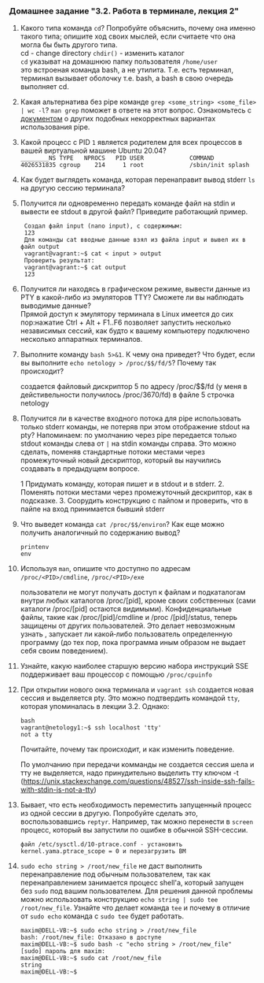 ### Домашнее задание "3.2. Работа в терминале, лекция 2"

1. Какого типа команда `cd`? Попробуйте объяснить, почему она именно такого типа; опишите ход своих мыслей, если считаете что она могла бы быть другого типа.  
cd - change directory `chdir()` - изменить каталог  
`cd` указыват на домашнюю папку пользователя `/home/user`  
это встроеная команда bash, а не утилита. Т.е. есть терминал, терминал вызывает оболочку т.е. bash, а bash в свою очередь выполняет cd.  

2. Какая альтернатива без pipe команде `grep <some_string> <some_file> | wc -l`? `man grep` поможет в ответе на этот вопрос. Ознакомьтесь с [документом](http://www.smallo.ruhr.de/award.html) о других подобных некорректных вариантах использования pipe.  

3. Какой процесс с PID `1` является родителем для всех процессов в вашей виртуальной машине Ubuntu 20.04?  
	`________NS TYPE   NPROCS   PID USER             COMMAND`  
	`4026531835 cgroup    214     1 root             /sbin/init splash`  
  
4. Как будет выглядеть команда, которая перенаправит вывод stderr `ls` на другую сессию терминала?  

5. Получится ли одновременно передать команде файл на stdin и вывести ее stdout в другой файл? Приведите работающий пример.  

	    Создал файл input (nano input), с содержимым:  
	    123  
	    Для команды cat вводные данные взял из файла input и вывел их в файл output  
	    vagrant@vagrant:~$ cat < input > output  
	    Проверить результат:  
	    vagrant@vagrant:~$ cat output  
	    123  

6. Получится ли находясь в графическом режиме, вывести данные из PTY в какой-либо из эмуляторов TTY? Сможете ли вы наблюдать выводимые данные?  
	Прямой доступ к эмулятору терминала в Linux имеется до сих пор:нажатие Ctrl + Alt + F1..F6 позволяет запустить несколько независимых сессий, как будто к вашему компьютеру подключено несколько аппаратных терминалов.  
	
7. Выполните команду `bash 5>&1`. К чему она приведет? Что будет, если вы выполните `echo netology > /proc/$$/fd/5`? Почему так происходит?  

	создается файловый дискриптор 5 по адресу /proc/$$/fd (у меня в дейстивельности получилось /proc/3670/fd) в файле 5 строчка netology  
	
8. Получится ли в качестве входного потока для pipe использовать только stderr команды, не потеряв при этом отображение stdout на pty? Напоминаем: по умолчанию через pipe передается только stdout команды слева от `|` на stdin команды справа.
Это можно сделать, поменяв стандартные потоки местами через промежуточный новый дескриптор, который вы научились создавать в предыдущем вопросе.  
	
	1 Придумать команду, которая пишет и в stdout и в stderr. 2. Поменять потоки местами через промежуточный дескриптор, как в подсказке. 3. Соорудить конструкцию с пайпом и проверить, что в пайпе на вход принимается бывший stderr

9. Что выведет команда `cat /proc/$$/environ`? Как еще можно получить аналогичный по содержанию вывод?

	   printenv
	   env
	
10. Используя `man`, опишите что доступно по адресам `/proc/<PID>/cmdline`, `/proc/<PID>/exe`

	   пользователи не могут получать доступ к файлам и подкаталогам внутри любых каталогов /proc/[pid], кроме своих собственных (сами каталоги
/proc/[pid] остаются видимыми). Конфиденциальные файлы, такие как /proc/[pid]/cmdline
и /proc /[pid]/status, теперь защищены от других пользователей. Это делает невозможным узнать
, запускает ли какой‐либо пользователь определенную программу (до тех пор, пока программа иным образом не выдает
себя своим поведением).  


12. Узнайте, какую наиболее старшую версию набора инструкций SSE поддерживает ваш процессор с помощью `/proc/cpuinfo`


13. При открытии нового окна терминала и `vagrant ssh` создается новая сессия и выделяется pty. Это можно подтвердить командой `tty`, которая упоминалась в лекции 3.2. Однако:

	    bash
	    vagrant@netology1:~$ ssh localhost 'tty'
	    not a tty

	Почитайте, почему так происходит, и как изменить поведение.  
	
	По умолчанию при передачи комманды не создается сессия шела и тту не выделяется, надо принудительно выделить тту ключом -t
	(https://unix.stackexchange.com/questions/48527/ssh-inside-ssh-fails-with-stdin-is-not-a-tty)  
	
13. Бывает, что есть необходимость переместить запущенный процесс из одной сессии в другую. Попробуйте сделать это, воспользовавшись `reptyr`. Например, так можно перенести в `screen` процесс, который вы запустили по ошибке в обычной SSH-сессии.
	
	    файл /etc/sysctl.d/10-ptrace.conf - установить  
	    kernel.yama.ptrace_scope = 0 и перезагрузить ВМ  
	
14. `sudo echo string > /root/new_file` не даст выполнить перенаправление под обычным пользователем, так как перенаправлением занимается процесс shell'а, который запущен без `sudo` под вашим пользователем. Для решения данной проблемы можно использовать конструкцию `echo string | sudo tee /root/new_file`. Узнайте что делает команда `tee` и почему в отличие от `sudo echo` команда с `sudo tee` будет работать.  

	    maxim@DELL-VB:~$ sudo echo string > /root/new_file  
	    bash: /root/new_file: Отказано в доступе  
	    maxim@DELL-VB:~$ sudo bash -c "echo string > /root/new_file"  
	    [sudo] пароль для maxim:   
	    maxim@DELL-VB:~$ sudo cat /root/new_file  
	    string  
	    maxim@DELL-VB:~$  

